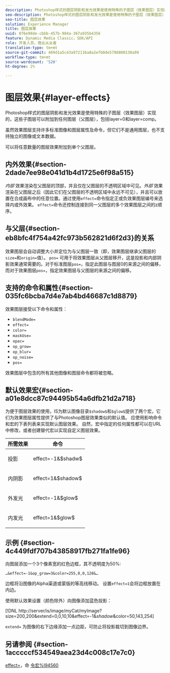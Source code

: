 ```yaml
---
description: Photoshop样式的图层阴影和发光效果是使用特殊的子图层（效果图层）实现的，这些子图层可以附加到任何图层（父图层），包括layer=0和layer=comp。
seo-description: Photoshop样式的图层阴影和发光效果是使用特殊的子图层（效果图层）实现的，这些子图层可以附加到任何图层（父图层），包括layer=0和layer=comp。
seo-title: 图层效果
solution: Experience Manager
title: 图层效果
uuid: 076e98de-cbbb-457b-984a-367a935b4356
feature: Dynamic Media Classic，SDK/API
role: 开发人员，商业从业者
translation-type: tm+mt
source-git-commit: 469d1a5c43a972116a8a2efb0de5708800130a99
workflow-type: tm+mt
source-wordcount: '520'
ht-degree: 2%

---
```



# 图层效果{#layer-effects}

Photoshop样式的图层阴影和发光效果是使用特殊的子图层（效果图层）实现的，这些子图层可以附加到任何图层（父图层），包括layer=0和layer=comp。

虽然效果图层支持许多标准图像和图层属性及命令，但它们不是通用图层，也不支持独立的图像或文本数据。

可以将任意数量的图层效果附加到单个父图层。

## 内外效果{#section-2dade7ee98e041d1b4d1725e6f98a515}

*内部* 效果渲染在父图层的顶部，并且仅在父图层的不透明区域中可见。*外部* 效果渲染在父图层之后（因此它们在父图层的不透明区域中永远不可见），并且可以放置在合成画布中的任意位置。通过使用`effect=`命令指定正或负效果图层编号来选择内或外效果。 `effect=`命令还控制连接到同一父图层的多个效果图层之间的z顺序。

## 与父层{#section-eb8bfc4f754a42fc973b562821d6f2d3}的关系

效果图层会自动调整大小并定位为与父图层一致（即，效果图层继承父图层的`size=`和`origin=`值）。 `pos=` 可用于将效果图层从父图层移开，这是投影和内部阴影效果通常需要的。对于标准图层`pos=`，指定此图层与图层0的来源之间的偏移，而对于效果图层`pos=`，指定效果图层与父图层的来源之间的偏移。

## 支持的命令和属性{#section-035fc6bcba7d4e7ab4bd46687c1d8879}

效果图层接受以下命令和属性：

* `blendMode=`
* `effect=`
* `color=`
* `maskUse=`
* `opac=`
* `op_grow=`
* `op_blur=`
* `op_noise=`
* `pos=`

效果图层中包含的所有其他图像和图层命令都将被忽略。

## 默认效果宏{#section-a01e8dcc87c94495b54a6dfb21d2a718}

为便于图层效果的使用，IS为默认图像目录`$shadow$`和`$glow$`提供了两个宏，它们为效果图层属性提供了与Photoshop图层效果类似的默认值。 应使用影响命令和宏的下表列表来实现默认图层效果。 自然，宏中指定的任何属性都可以在URL中修改，或者创建替代宏以实现自定义图层效果。

<table id="table_8089C41AD1F24223A58C7DD8F4DDF73C"> 
 <thead> 
  <tr> 
   <th class="entry"> <b> 所需效果</b> </th> 
   <th class="entry"> <b> 命令</b> </th> 
  </tr> 
 </thead>
 <tbody> 
  <tr> 
   <td> <p> 投影 </p> </td> 
   <td> <p> <span class="codeph"> effect=-1&amp;$shadw$</span> </p> </td> 
  </tr> 
  <tr> 
   <td> <p> 内阴影 </p> </td> 
   <td> <p> <span class="codeph"> effect=1&amp;$shadow$</span> </p> </td> 
  </tr> 
  <tr> 
   <td> <p> 外发光 </p> </td> 
   <td> <p> <span class="codeph"> effect=-1&amp;$glow$</span> </p> </td> 
  </tr> 
  <tr> 
   <td> <p> 内发光 </p> </td> 
   <td> <p> <span class="codeph"> effect=1&amp;$glow$</span> </p> </td> 
  </tr> 
 </tbody> 
</table>

## 示例 {#section-4c449fdf707b43858917fb271fa1fe96}

向图层添加一个3个像素宽的红色边框，其不透明度为50%:

`…&effect=-1&op_grow=3&color=255,0,0,128&…`

边框将沿图像的Alpha渠道或蒙版的等高线移动。 设置`effect=1`会将边框放置在内边。

使用默认效果设置（颜色除外）向图像添加蓝色投影：

[!DNL http://server/is/image/myCat/myImage?size=200,200&extend=0,0,10,10&effect=-1&$shadow$&color=50,143,254]

`extend=` 为图像的右下边缘添加一点边距，可防止将投影裁切到图像边界。

## 另请参阅 {#section-1acccccf534549aea23d4c008c17e7c0}

[effect=](../../../../../is-api/http-ref/image-serving-api-ref/c-http-protocol-reference/c-command-reference/r-effect.md#reference-b1296c4afed047fb921bbc1e33752135)，命 [令宏%l94560](../../../../../is-api/http-ref/image-serving-api-ref/c-http-protocol-reference/c-syntax-and-features/r-is-http-command-macros.md#reference-ea2a9571c65a46da83eca27d0013cbf9)
